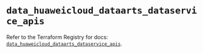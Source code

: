 # `data_huaweicloud_dataarts_dataservice_apis`

Refer to the Terraform Registry for docs: [`data_huaweicloud_dataarts_dataservice_apis`](https://registry.terraform.io/providers/huaweicloud/huaweicloud/1.71.1/docs/data-sources/dataarts_dataservice_apis).
